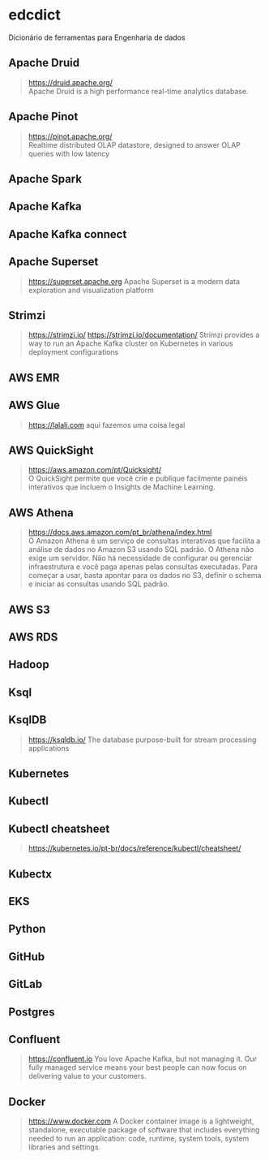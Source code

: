 # edcdict
Dicionário de ferramentas para Engenharia de dados
## Apache Druid  
> https://druid.apache.org/  
> Apache Druid is a high performance real-time analytics database. 
## Apache Pinot  
> https://pinot.apache.org/  
> Realtime distributed OLAP datastore, designed to answer OLAP queries with low latency
## Apache Spark  
## Apache Kafka
## Apache Kafka connect
## Apache Superset
> https://superset.apache.org
> Apache Superset is a modern data exploration and visualization platform
## Strimzi  
> https://strimzi.io/
> https://strimzi.io/documentation/
> Strimzi provides a way to run an Apache Kafka cluster on Kubernetes in various deployment configurations
## AWS EMR  
## AWS Glue  
> https://lalali.com
> aqui fazemos uma coisa legal
## AWS QuickSight 
> https://aws.amazon.com/pt/Quicksight/  
> O QuickSight permite que você crie e publique facilmente painéis interativos que incluem o Insights de Machine Learning.
## AWS Athena
> https://docs.aws.amazon.com/pt_br/athena/index.html  
> O Amazon Athena é um serviço de consultas interativas que facilita a análise de dados no Amazon S3 usando SQL padrão. O Athena não exige um servidor. Não há necessidade de configurar ou gerenciar infraestrutura e você paga apenas pelas consultas executadas. Para começar a usar, basta apontar para os dados no S3, definir o schema e iniciar as consultas usando SQL padrão.
## AWS S3
## AWS RDS
## Hadoop  
## Ksql
## KsqlDB  
> https://ksqldb.io/
> The database purpose-built for stream processing applications
## Kubernetes
## Kubectl

## Kubectl cheatsheet
> https://kubernetes.io/pt-br/docs/reference/kubectl/cheatsheet/
## Kubectx
## EKS
## Python
## GitHub
## GitLab
## Postgres
## Confluent
> https://confluent.io
> You love Apache Kafka, but not managing it. Our fully managed service means your best people can now focus on delivering value to your customers.
## Docker
> https://www.docker.com
> A Docker container image is a lightweight, standalone, executable package of software that includes everything needed to run an application: code, runtime, system tools, system libraries and settings.
